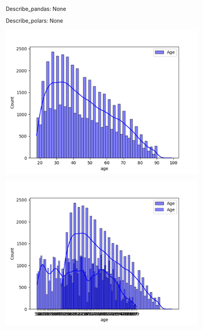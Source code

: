 Describe_pandas:
None

Describe_polars:
None

![age](plot_age_pandas.png)


![age](plot_age_polars.png)
